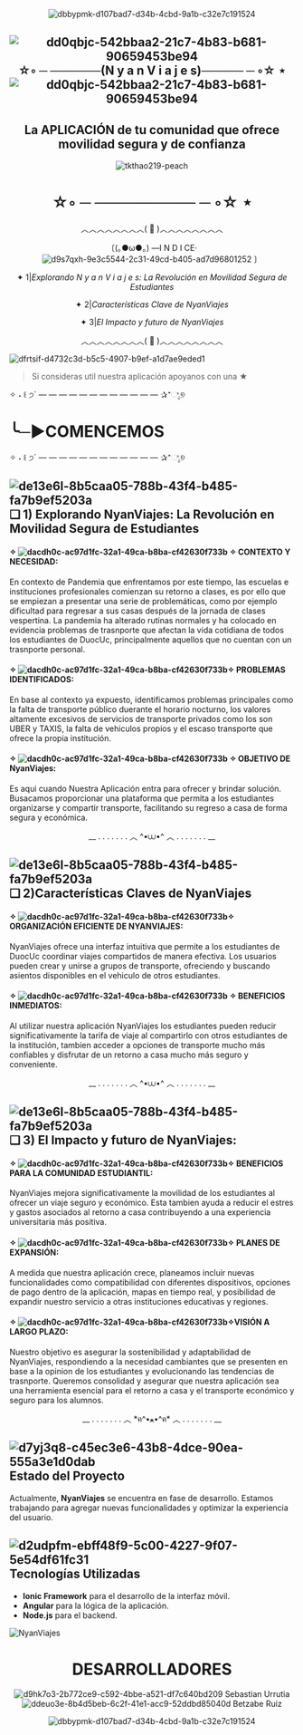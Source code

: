 <div align="center">
  
![dbbypmk-d107bad7-d34b-4cbd-9a1b-c32e7c191524](https://github.com/user-attachments/assets/d1be6b50-aa9e-42f0-833a-d4314715d79f)

##         ![dd0qbjc-542bbaa2-21c7-4b83-b681-90659453be94](https://github.com/user-attachments/assets/21b65f96-c644-41ed-b73e-afb99550e73a) ☆◦ ─ ──────(N y a n    V i a j e s)───── ─ ◦☆ ⋆ ![dd0qbjc-542bbaa2-21c7-4b83-b681-90659453be94](https://github.com/user-attachments/assets/056a21d2-6f57-42db-9d6b-f64c161214e0)

## La APLICACIÓN de tu comunidad que  ofrece movilidad segura y de confianza
![tkthao219-peach](https://github.com/user-attachments/assets/b85faa89-d792-41fb-9251-5464247f45a4)
# ☆◦ ─ ───────── ─ ◦☆ ⋆

</div>



</div>
<div align="center">
︿︿︿︿︿︿︿︿( 🚗 )︿︿︿︿︿︿︿︿

  〔(｡●ω●｡)  —I N D I CE‧ ![d9s7qxh-9e3c5544-2c31-49cd-b405-ad7d96801252](https://github.com/user-attachments/assets/c975a720-edb4-4cf0-ac62-28ffa9c433fb)
〕

✦                1|_Explorando N y a n  V i a j e s: La Revolución en Movilidad Segura de Estudiantes_

✦                2|_Características Clave de NyanViajes_

✦                3|_El Impacto y futuro de NyanViajes_ 

︿︿︿︿︿︿︿︿( 🚗 )︿︿︿︿︿︿︿︿
</div>



![dfrtsif-d4732c3d-b5c5-4907-b9ef-a1d7ae9eded1](https://github.com/user-attachments/assets/bf1bad8a-c80c-4c4d-9a07-59c683557157)



> Si consideras  util nuestra aplicación apoyanos con una ★

</div>
    
✧ ˖ ꒰ ੭´ — — — — — — — — — — — — ✰⁺ಿೖ୭

# ╰─►COMENCEMOS

✧ ˖ ꒰ ੭´ — — — — — — — — — — — — ✰⁺ಿೖ୭

##  ![de13e6l-8b5caa05-788b-43f4-b485-fa7b9ef5203a](https://github.com/user-attachments/assets/2b495e08-36ff-4863-bc06-643b11f79795) ❏ 1) Explorando NyanViajes: La Revolución en Movilidad Segura de Estudiantes
#### ✧ ![dacdh0c-ac97d1fc-32a1-49ca-b8ba-cf42630f733b](https://github.com/user-attachments/assets/a8a6f5f6-0257-4379-9462-005727b26e33) ✧ CONTEXTO Y NECESIDAD:
En contexto de Pandemia que enfrentamos por este tiempo, las escuelas e instituciones profesionales comienzan su retorno a clases, es por ello que se empiezan a presentar
una serie de problemáticas, como por ejemplo dificultad para regresar a sus casas después de la jornada de clases vespertina. La pandemia ha alterado rutinas normales y ha colocado en evidencia
problemas de trasnporte que afectan la vida cotidiana de todos los estudiantes de DuocUc, principalmente aquellos que no cuentan con un trasnporte personal.


####  ✧ ![dacdh0c-ac97d1fc-32a1-49ca-b8ba-cf42630f733b](https://github.com/user-attachments/assets/740f7d76-ee75-4bb9-be1f-1a9cf26ec644)✧ PROBLEMAS IDENTIFICADOS:
En base al contexto ya expuesto, identificamos problemas principales como la falta de transporte público duerante el horario nocturno, los valores altamente excesivos de servicios de transporte
privados como los son UBER y TAXIS, la falta de vehiculos propios y el escaso transporte que ofrece la propia institución.

#### ✧ ![dacdh0c-ac97d1fc-32a1-49ca-b8ba-cf42630f733b](https://github.com/user-attachments/assets/e058da1c-0ca7-4bd7-a9a4-6b366088d5d8) ✧ OBJETIVO DE NyanViajes:
Es aqui cuando Nuestra Aplicación entra para ofrecer y brindar solución. Busacamos proporcionar una plataforma que permita a los estudiantes organizarse y compartir transporte, facilitando su regreso 
a casa de forma segura y económica.
<div align="center">
  
__  .   .   .   .   .   .   .   ︿   ^•⩊•^  ︿   .   .   .   .   .   .   .  __
</div>  




##  ![de13e6l-8b5caa05-788b-43f4-b485-fa7b9ef5203a](https://github.com/user-attachments/assets/2b495e08-36ff-4863-bc06-643b11f79795) ❏ 2)Características Claves de NyanViajes
#### ✧ ![dacdh0c-ac97d1fc-32a1-49ca-b8ba-cf42630f733b](https://github.com/user-attachments/assets/1562e4c5-7b36-44d4-9eed-7de011cc99a1)✧ ORGANIZACIÓN EFICIENTE DE NYANVIAJES:
NyanViajes ofrece una interfaz intuitiva que permite a los estudiantes de DuocUc coordinar viajes compartidos de manera efectiva. Los usuarios pueden crear y unirse a grupos de transporte, ofreciendo 
y buscando asientos disponibles en el vehiculo de otros estudiantes.

#### ✧ ![dacdh0c-ac97d1fc-32a1-49ca-b8ba-cf42630f733b](https://github.com/user-attachments/assets/0bf00707-5b9c-4c95-873e-e7531dcc0786) ✧ BENEFICIOS INMEDIATOS:
Al utilizar nuestra aplicación NyanViajes los estudiantes pueden reducir significativamente la tarifa de viaje al compartirlo con otros estudiantes de la institución, tambien acceder a opciones de
transporte mucho más confiables y disfrutar de un retorno a casa mucho más seguro y conveniente.
<div align="center">
__  .   .   .   .   .   .   .   ︿  ^•⩊•^   ︿   .   .   .   .   .   .   .  __
</div>  

## ![de13e6l-8b5caa05-788b-43f4-b485-fa7b9ef5203a](https://github.com/user-attachments/assets/2b495e08-36ff-4863-bc06-643b11f79795) ❏ 3)  El Impacto y futuro de NyanViajes:
#### ✧ ![dacdh0c-ac97d1fc-32a1-49ca-b8ba-cf42630f733b](https://github.com/user-attachments/assets/30bde5bb-8df4-4182-8f9c-9fe2b8957600)✧ BENEFICIOS PARA LA COMUNIDAD ESTUDIANTIL: 
NyanViajes mejora significativamente la movilidad de los estudiantes al ofrecer un viaje seguro y económico. Esta tambien ayuda a reducir el estres y gastos asociados al retorno a casa contribuyendo
a una experiencia universitaria más positiva.

#### ✧ ![dacdh0c-ac97d1fc-32a1-49ca-b8ba-cf42630f733b](https://github.com/user-attachments/assets/7a90eb97-b35f-4e98-8915-940e37c68237)✧ PLANES DE EXPANSIÓN:
A medida que nuestra aplicación crece, planeamos incluir nuevas funcionalidades como compatibilidad con diferentes dispositivos, opciones de pago dentro de la aplicación, mapas en tiempo real,
y posibilidad de expandir nuestro servicio   a otras instituciones educativas y regiones.

#### ✧ ![dacdh0c-ac97d1fc-32a1-49ca-b8ba-cf42630f733b](https://github.com/user-attachments/assets/8e4060de-63b7-42f6-a56e-5dbe95ada786)✧VISIÓN A LARGO PLAZO:
Nuestro objetivo es asegurar la sostenibilidad y adaptabilidad de NyanViajes, respondiendo a la necesidad cambiantes que se presenten en base a la opinion de los estudiantes y evolucionando
las tendencias de trasnporte. Queremos consolidad y asegurar que nuestra aplicación sea una herramienta esencial para el retorno a casa y el transporte económico y seguro para los alumnos.
</div>


<div align="center">
__  .   .   .   .   .   .   .   ︿  *ฅ^•ﻌ•^ฅ*  ︿   .   .   .   .   .   .   .  __

</div>  

<div>
  
  ## ![d7yj3q8-c45ec3e6-43b8-4dce-90ea-555a3e1d0dab](https://github.com/user-attachments/assets/501f8273-46a7-4190-abd7-f1e51b42f8f6) Estado del Proyecto

Actualmente, **NyanViajes** se encuentra en fase de desarrollo. Estamos trabajando para agregar nuevas funcionalidades y optimizar la experiencia del usuario.

## ![d2udpfm-ebff48f9-5c00-4227-9f07-5e54df61fc31](https://github.com/user-attachments/assets/1197b101-fb9e-4835-89db-1d2179d0bfab) Tecnologías Utilizadas

- **Ionic Framework** para el desarrollo de la interfaz móvil.
- **Angular** para la lógica de la aplicación.
- **Node.js**  para el backend.


</div>  



![NyanViajes](https://github.com/user-attachments/assets/57e2ab8a-1b3f-4c97-b9e6-df39fcc9e8fb)
<div align="center">
  
# DESARROLLADORES

![d9hk7o3-2b772ce9-c592-4bbe-a521-df7c640bd209](https://github.com/user-attachments/assets/7ef526af-33b4-449e-b805-a13bf747dad3) Sebastian Urrutia
![ddeuo3e-8b4d5beb-6c2f-41e1-acc9-52ddbd85040d](https://github.com/user-attachments/assets/e5e0d0bc-af72-4a83-97dd-2277ce3db461) Betzabe Ruiz

![dbbypmk-d107bad7-d34b-4cbd-9a1b-c32e7c191524](https://github.com/user-attachments/assets/a6fa0e47-af50-486a-89a4-e282c90850ce)

</div>  



